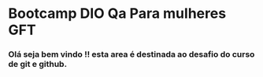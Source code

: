 <h1>Bootcamp DIO Qa Para mulheres GFT</h1>
<h3> Olá seja bem vindo !! esta area é destinada ao desafio do curso de git e github.</h3>